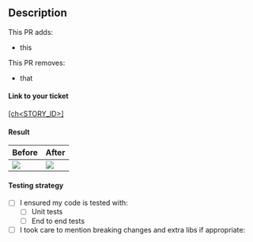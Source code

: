 ## Description

<!-- Explain what is the purpose of your PR -->

This PR adds:

* this

This PR removes:

* that

#### Link to your ticket

<!-- Replace <STORY_ID> by the ID on clubhouse -->

[[ch<STORY_ID>]](https://app.clubhouse.io/wemaintain/story/<STORY_ID>)

#### Result

<!-- Insert gifs/screenshots in before and after columns -->

|                           Before                          |                           After                           |
|-----------------------------------------------------------|-----------------------------------------------------------|
| ![](https://media.giphy.com/media/NHUONhmbo448/giphy.gif) | ![](https://media.giphy.com/media/NHUONhmbo448/giphy.gif) |

#### Testing strategy

- [ ] I ensured my code is tested with:
    - [ ] Unit tests
    - [ ] End to end tests
- [ ] I took care to mention breaking changes and extra libs if appropriate:

> <!-- Insert version here (ie: react-navigation@6) -->
